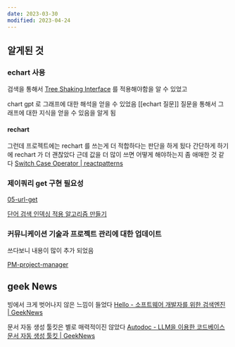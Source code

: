 ```yaml
---
date: 2023-03-30
modified: 2023-04-24
---
```


## 알게된 것

### echart 사용

검색을 통해서 [Tree Shaking Interface](../../word-dictionary/Tree%20Shaking%20Interface.md) 를 적용해야함을 알 수 있었고

chart gpt 로 그래프에 대한 해석을 얻을 수 있었음
[[echart 질문]]
질문을 통해서 그래프에 대한 지식을 얻을 수 있음을 알게 됨

#### rechart

그런데 프로젝트에는 rechart 를 쓰는게 더 적합하다는 판단을 하게 됬다
간단하게 하기에 rechart 가 더 괜찮았다
근데 값을 더 많이 쓰면 어떻게 해야하는지 좀 애매한 것 같다
[Switch Case Operator | reactpatterns](https://reactpatterns.js.org/docs/switch-case-operator/)

### 제이쿼리 get 구현 필요성

[05-url-get](../../../front/protocol/05-url-get/05-url-get.md)

[단어 검색 인덱싱 적용 알고리즘 만들기](단어%20검색%20인덱싱%20적용%20알고리즘%20만들기.md)

### 커뮤니케이션 기술과 프로젝트 관리에 대한 업데이트

쓰다보니 내용이 많이 추가 되었음

[PM-project-manager](../../../work/PM-project-manager/PM-project-manager.md)

## geek News

빙에서 크게 벗어나지 않은 느낌이 들었다
[Hello - 소프트웨어 개발자를 위한 검색엔진 | GeekNews](https://news.hada.io/topic?id=7065)

문서 자동 생성 툴킷은 별로 매력적이진 않았다
[Autodoc - LLM을 이용한 코드베이스 문서 자동 생성 툴킷 | GeekNews](https://news.hada.io/topic?id=8814)
